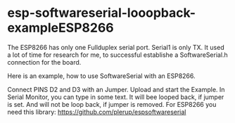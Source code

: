 # esp-softwareserial-looopback-exampleESP8266
The ESP8266 has only one Fullduplex serial port. Serial1 is only TX. It used a lot of time for research for me, to successful establishe a SoftwareSerial.h connection for the board. 

Here is an example, how to use SoftwareSerial with an ESP8266.

Connect PINS D2 and D3 with an Jumper. Upload and start the Example. In Serial Monitor, you can type in some text. 
It will bee looped back, if jumper is set. And will not be loop back, if jumper is removed.
For ESP8266 you need this library: https://github.com/plerup/espsoftwareserial
